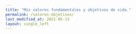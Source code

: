 ```yaml
---
title: "Mis valores fundamentales y objetivos de vida."
permalink: /valores-objetivos/
last_modified_at: 2021-05-13
layout: single_left
---
```




